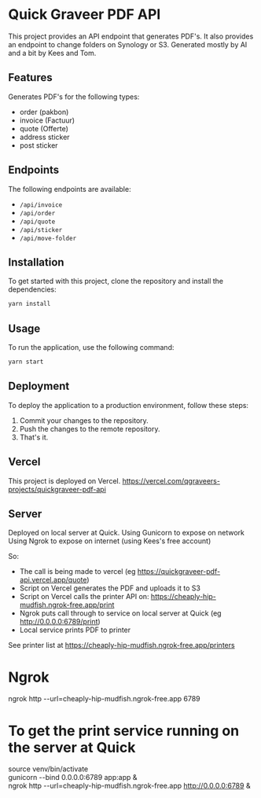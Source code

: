# Quick Graveer PDF API

This project provides an API endpoint that generates PDF's.
It also provides an endpoint to change folders on Synology or S3.
Generated mostly by AI and a bit by Kees and Tom.

## Features

Generates PDF's for the following types:

- order (pakbon)
- invoice (Factuur)
- quote (Offerte)
- address sticker
- post sticker

## Endpoints

The following endpoints are available:

- `/api/invoice`
- `/api/order`
- `/api/quote`
- `/api/sticker`
- `/api/move-folder`

## Installation

To get started with this project, clone the repository and install the dependencies:

```bash
yarn install
```

## Usage

To run the application, use the following command:

```bash
yarn start
```

## Deployment

To deploy the application to a production environment, follow these steps:

1. Commit your changes to the repository.
2. Push the changes to the remote repository.
3. That's it.

## Vercel

This project is deployed on Vercel.
https://vercel.com/qgraveers-projects/quickgraveer-pdf-api

## Server

Deployed on local server at Quick.
Using Gunicorn to expose on network
Using Ngrok to expose on internet (using Kees's free account)

So:

- The call is being made to vercel (eg https://quickgraveer-pdf-api.vercel.app/quote)
- Script on Vercel generates the PDF and uploads it to S3
- Script on Vercel calls the printer API on: https://cheaply-hip-mudfish.ngrok-free.app/print
- Ngrok puts call through to service on local server at Quick (eg http://0.0.0.0:6789/print)
- Local service prints PDF to printer

See printer list at https://cheaply-hip-mudfish.ngrok-free.app/printers

# Ngrok

ngrok http --url=cheaply-hip-mudfish.ngrok-free.app 6789

# To get the print service running on the server at Quick

source venv/bin/activate  
gunicorn --bind 0.0.0.0:6789 app:app &  
ngrok http --url=cheaply-hip-mudfish.ngrok-free.app http://0.0.0.0:6789 &
